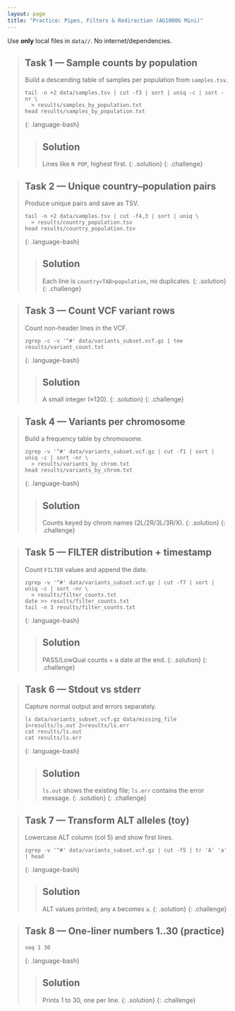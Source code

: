 ```yaml
---
layout: page
title: "Practice: Pipes, Filters & Redirection (AG1000G Mini)"
---
```


Use **only** local files in `data//`. No internet/dependencies.

> ## Task 1 — Sample counts by population
>
> Build a descending table of samples per population from `samples.tsv`.
>
> ~~~
> tail -n +2 data/samples.tsv | cut -f3 | sort | uniq -c | sort -nr \
>   > results/samples_by_population.txt
> head results/samples_by_population.txt
> ~~~
> {: .language-bash}
>
> > ## Solution
> > Lines like `N POP`, highest first.
> {: .solution}
{: .challenge}

> ## Task 2 — Unique country–population pairs
>
> Produce unique pairs and save as TSV.
>
> ~~~
> tail -n +2 data/samples.tsv | cut -f4,3 | sort | uniq \
>   > results/country_population.tsv
> head results/country_population.tsv
> ~~~
> {: .language-bash}
>
> > ## Solution
> > Each line is `country<TAB>population`, no duplicates.
> {: .solution}
{: .challenge}

> ## Task 3 — Count VCF variant rows
>
> Count non-header lines in the VCF.
>
> ~~~
> zgrep -c -v '^#' data/variants_subset.vcf.gz | tee results/variant_count.txt
> ~~~
> {: .language-bash}
>
> > ## Solution
> > A small integer (≈120).
> {: .solution}
{: .challenge}

> ## Task 4 — Variants per chromosome
>
> Build a frequency table by chromosome.
>
> ~~~
> zgrep -v '^#' data/variants_subset.vcf.gz | cut -f1 | sort | uniq -c | sort -nr \
>   > results/variants_by_chrom.txt
> head results/variants_by_chrom.txt
> ~~~
> {: .language-bash}
>
> > ## Solution
> > Counts keyed by chrom names (2L/2R/3L/3R/X).
> {: .solution}
{: .challenge}

> ## Task 5 — FILTER distribution + timestamp
>
> Count `FILTER` values and append the date.
>
> ~~~
> zgrep -v '^#' data/variants_subset.vcf.gz | cut -f7 | sort | uniq -c | sort -nr \
>   > results/filter_counts.txt
> date >> results/filter_counts.txt
> tail -n 3 results/filter_counts.txt
> ~~~
> {: .language-bash}
>
> > ## Solution
> > PASS/LowQual counts + a date at the end.
> {: .solution}
{: .challenge}

> ## Task 6 — Stdout vs stderr
>
> Capture normal output and errors separately.
>
> ~~~
> ls data/variants_subset.vcf.gz data/missing_file 1>results/ls.out 2>results/ls.err
> cat results/ls.out
> cat results/ls.err
> ~~~
> {: .language-bash}
>
> > ## Solution
> > `ls.out` shows the existing file; `ls.err` contains the error message.
> {: .solution}
{: .challenge}

> ## Task 7 — Transform ALT alleles (toy)
>
> Lowercase ALT column (col 5) and show first lines.
>
> ~~~
> zgrep -v '^#' data/variants_subset.vcf.gz | cut -f5 | tr 'A' 'a' | head
> ~~~
> {: .language-bash}
>
> > ## Solution
> > ALT values printed; any `A` becomes `a`.
> {: .solution}
{: .challenge}

> ## Task 8 — One-liner numbers 1..30 (practice)
>
> ~~~
> seq 1 30
> ~~~
> {: .language-bash}
>
> > ## Solution
> > Prints 1 to 30, one per line.
> {: .solution}
{: .challenge}
